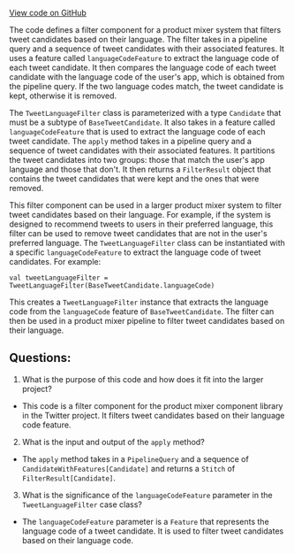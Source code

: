 [View code on GitHub](https://github.com/misbahsy/the-algorithm/product-mixer/component-library/src/main/scala/com/twitter/product_mixer/component_library/filter/TweetLanguageFilter.scala)

The code defines a filter component for a product mixer system that filters tweet candidates based on their language. The filter takes in a pipeline query and a sequence of tweet candidates with their associated features. It uses a feature called `languageCodeFeature` to extract the language code of each tweet candidate. It then compares the language code of each tweet candidate with the language code of the user's app, which is obtained from the pipeline query. If the two language codes match, the tweet candidate is kept, otherwise it is removed.

The `TweetLanguageFilter` class is parameterized with a type `Candidate` that must be a subtype of `BaseTweetCandidate`. It also takes in a feature called `languageCodeFeature` that is used to extract the language code of each tweet candidate. The `apply` method takes in a pipeline query and a sequence of tweet candidates with their associated features. It partitions the tweet candidates into two groups: those that match the user's app language and those that don't. It then returns a `FilterResult` object that contains the tweet candidates that were kept and the ones that were removed.

This filter component can be used in a larger product mixer system to filter tweet candidates based on their language. For example, if the system is designed to recommend tweets to users in their preferred language, this filter can be used to remove tweet candidates that are not in the user's preferred language. The `TweetLanguageFilter` class can be instantiated with a specific `languageCodeFeature` to extract the language code of tweet candidates. For example:

```
val tweetLanguageFilter = TweetLanguageFilter(BaseTweetCandidate.languageCode)
```

This creates a `TweetLanguageFilter` instance that extracts the language code from the `languageCode` feature of `BaseTweetCandidate`. The filter can then be used in a product mixer pipeline to filter tweet candidates based on their language.
## Questions: 
 1. What is the purpose of this code and how does it fit into the larger project? 
- This code is a filter component for the product mixer component library in the Twitter project. It filters tweet candidates based on their language code feature.

2. What is the input and output of the `apply` method? 
- The `apply` method takes in a `PipelineQuery` and a sequence of `CandidateWithFeatures[Candidate]` and returns a `Stitch` of `FilterResult[Candidate]`.

3. What is the significance of the `languageCodeFeature` parameter in the `TweetLanguageFilter` case class? 
- The `languageCodeFeature` parameter is a `Feature` that represents the language code of a tweet candidate. It is used to filter tweet candidates based on their language code.
